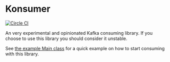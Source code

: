 Konsumer
========

[![Circle CI](https://circleci.com/gh/charliek/konsumer/tree/master.svg?style=svg)](https://circleci.com/gh/charliek/konsumer/tree/master)

An very experimental and opinionated Kafka consuming library. If you choose to use
this library you should consider it unstable.

See [the example Main class](https://github.com/charliek/konsumer/blob/master/src/test/java/com/charlieknudsen/konsumer/example/Main.groovy)
for a quick example on how to start consuming with this library.
